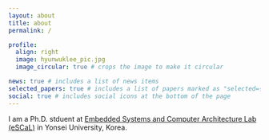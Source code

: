 ```yaml
---
layout: about
title: about
permalink: /

profile:
  align: right
  image: hyunwuklee_pic.jpg
  image_circular: true # crops the image to make it circular

news: true # includes a list of news items
selected_papers: true # includes a list of papers marked as "selected={true}"
social: true # includes social icons at the bottom of the page
---
```


I am a Ph.D. stduent at [Embedded Systems and Computer Architecture Lab (eSCaL)](http://escal.yonsei.ac.kr) in Yonsei University, Korea.

 